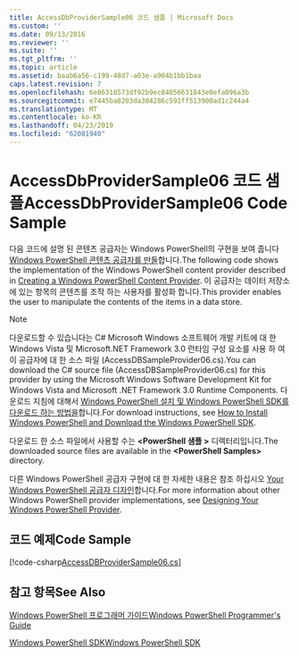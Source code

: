 ```yaml
---
title: AccessDbProviderSample06 코드 샘플 | Microsoft Docs
ms.custom: ''
ms.date: 09/13/2016
ms.reviewer: ''
ms.suite: ''
ms.tgt_pltfrm: ''
ms.topic: article
ms.assetid: baab6a56-c199-48d7-a03e-a904b1bb1baa
caps.latest.revision: 7
ms.openlocfilehash: 6e86318573df92b9ec84056631843e0efa096a3b
ms.sourcegitcommit: e7445ba8203da304286c591ff513900ad1c244a4
ms.translationtype: MT
ms.contentlocale: ko-KR
ms.lasthandoff: 04/23/2019
ms.locfileid: "62081940"
---
```

# <a name="accessdbprovidersample06-code-sample"></a><span data-ttu-id="a32ab-102">AccessDbProviderSample06 코드 샘플</span><span class="sxs-lookup"><span data-stu-id="a32ab-102">AccessDbProviderSample06 Code Sample</span></span>

<span data-ttu-id="a32ab-103">다음 코드에 설명 된 콘텐츠 공급자는 Windows PowerShell의 구현을 보여 줍니다 [Windows PowerShell 콘텐츠 공급자를 만들](./creating-a-windows-powershell-content-provider.md)합니다.</span><span class="sxs-lookup"><span data-stu-id="a32ab-103">The following code shows the implementation of the Windows PowerShell content provider described in [Creating a Windows PowerShell Content Provider](./creating-a-windows-powershell-content-provider.md).</span></span> <span data-ttu-id="a32ab-104">이 공급자는 데이터 저장소에 있는 항목의 콘텐츠를 조작 하는 사용자를 활성화 합니다.</span><span class="sxs-lookup"><span data-stu-id="a32ab-104">This provider enables the user to manipulate the contents of the items in a data store.</span></span>

> [!NOTE]
> <span data-ttu-id="a32ab-105">다운로드할 수 있습니다는 C# Microsoft Windows 소프트웨어 개발 키트에 대 한 Windows Vista 및 Microsoft.NET Framework 3.0 런타임 구성 요소를 사용 하 여이 공급자에 대 한 소스 파일 (AccessDBSampleProvider06.cs).</span><span class="sxs-lookup"><span data-stu-id="a32ab-105">You can download the C# source file (AccessDBSampleProvider06.cs) for this provider by using the Microsoft Windows Software Development Kit for Windows Vista and Microsoft .NET Framework 3.0 Runtime Components.</span></span> <span data-ttu-id="a32ab-106">다운로드 지침에 대해서 [Windows PowerShell 설치 및 Windows PowerShell SDK를 다운로드 하는 방법을](/powershell/developer/installing-the-windows-powershell-sdk)합니다.</span><span class="sxs-lookup"><span data-stu-id="a32ab-106">For download instructions, see [How to Install Windows PowerShell and Download the Windows PowerShell SDK](/powershell/developer/installing-the-windows-powershell-sdk).</span></span>
>
> <span data-ttu-id="a32ab-107">다운로드 한 소스 파일에서 사용할 수는  **\<PowerShell 샘플 >** 디렉터리입니다.</span><span class="sxs-lookup"><span data-stu-id="a32ab-107">The downloaded source files are available in the **\<PowerShell Samples>** directory.</span></span>
>
> <span data-ttu-id="a32ab-108">다른 Windows PowerShell 공급자 구현에 대 한 자세한 내용은 참조 하십시오 [Your Windows PowerShell 공급자 디자인](./designing-your-windows-powershell-provider.md)합니다.</span><span class="sxs-lookup"><span data-stu-id="a32ab-108">For more information about other Windows PowerShell provider implementations, see [Designing Your Windows PowerShell Provider](./designing-your-windows-powershell-provider.md).</span></span>

## <a name="code-sample"></a><span data-ttu-id="a32ab-109">코드 예제</span><span class="sxs-lookup"><span data-stu-id="a32ab-109">Code Sample</span></span>

[!code-csharp[AccessDBProviderSample06.cs](../../powershell-sdk-samples/SDK-2.0/csharp/AccessDBProviderSample06/AccessDBProviderSample06.cs#L11-L2399 "AccessDBProviderSample06.cs")]

## <a name="see-also"></a><span data-ttu-id="a32ab-110">참고 항목</span><span class="sxs-lookup"><span data-stu-id="a32ab-110">See Also</span></span>

[<span data-ttu-id="a32ab-111">Windows PowerShell 프로그래머 가이드</span><span class="sxs-lookup"><span data-stu-id="a32ab-111">Windows PowerShell Programmer's Guide</span></span>](./windows-powershell-programmer-s-guide.md)

[<span data-ttu-id="a32ab-112">Windows PowerShell SDK</span><span class="sxs-lookup"><span data-stu-id="a32ab-112">Windows PowerShell SDK</span></span>](../windows-powershell-reference.md)
